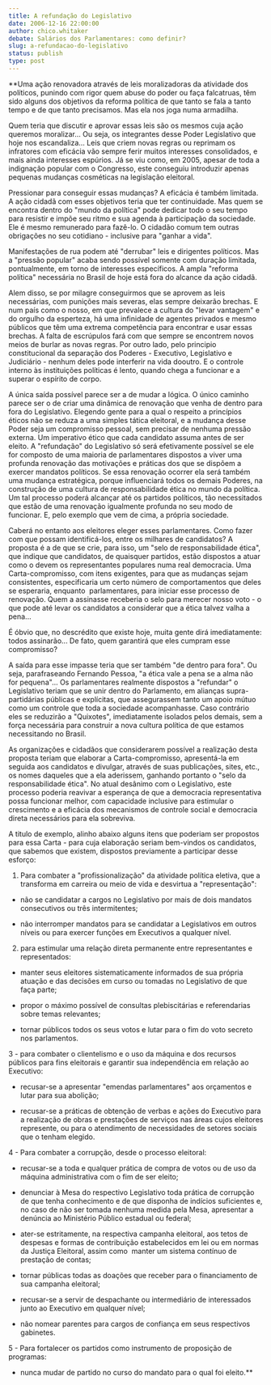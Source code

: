 ```yaml
---
title: A refundação do Legislativo
date: 2006-12-16 22:00:00
author: chico.whitaker
debate: Salários dos Parlamentares: como definir?
slug: a-refundacao-do-legislativo
status: publish 
type: post
---
```


**Uma ação renovadora através de leis moralizadoras da atividade dos políticos, punindo com rigor quem abuse do poder ou faça falcatruas, têm sido alguns dos objetivos da reforma política de que tanto se fala a tanto tempo e de que tanto precisamos. Mas ela nos joga numa armadilha.


Quem teria que discutir e aprovar essas leis são os mesmos cuja ação queremos moralizar... Ou seja, os integrantes desse Poder Legislativo que hoje nos escandaliza... Leis que criem novas regras ou reprimam os infratores com eficácia vão sempre ferir muitos interesses consolidados, e mais ainda interesses espúrios. Já se viu como, em 2005, apesar de toda a indignação popular com o Congresso, este conseguiu introduzir apenas pequenas mudanças cosméticas na legislação eleitoral.


Pressionar para conseguir essas mudanças? A eficácia é também limitada. A ação cidadã com esses objetivos teria que ter continuidade. Mas quem se encontra dentro do "mundo da política" pode dedicar todo o seu tempo para resistir e impõe seu ritmo e sua agenda à participação da sociedade. Ele é mesmo remunerado para fazê-lo. O cidadão comum tem outras obrigações no seu cotidiano - inclusive para "ganhar a vida".


Manifestações de rua podem até "derrubar" leis e dirigentes políticos. Mas a "pressão popular" acaba sendo possível somente com duração limitada, pontualmente, em torno de interesses específicos. A ampla "reforma política" necessária no Brasil de hoje está fora do alcance da ação cidadã.


Alem disso, se por milagre conseguirmos que se aprovem as leis necessárias, com punições mais severas, elas sempre deixarão brechas. E num país como o nosso, em que prevalece a cultura do "levar vantagem" e do orgulho da esperteza, há uma infinidade de agentes privados e mesmo públicos que têm uma extrema competência para encontrar e usar essas brechas. A falta de escrúpulos fará com que sempre se encontrem novos meios de burlar as novas regras. Por outro lado, pelo principio constitucional da separação dos Poderes - Executivo, Legislativo e Judiciário - nenhum deles pode interferir na vida dooutro. E o controle interno às instituições políticas é lento, quando chega a funcionar e a superar o espírito de corpo.


A única saída possível parece ser a de mudar a lógica. O único caminho parece ser o de criar uma dinâmica de renovação que venha de dentro para fora do Legislativo. Elegendo gente para a qual o respeito a princípios éticos não se reduza a uma simples tática eleitoral, e a mudança desse Poder seja um compromisso pessoal, sem precisar de nenhuma pressão externa. Um imperativo ético que cada candidato assuma antes de ser eleito. A "refundação" do Legislativo só será efetivamente possível se ele for composto de uma maioria de parlamentares dispostos a viver uma profunda renovação das motivações e práticas dos que se dispõem a exercer mandatos políticos. Se essa renovação ocorrer ela será também uma mudança estratégica, porque influenciará todos os demais Poderes, na construção de uma cultura de responsabilidade ética no mundo da política. Um tal processo poderá alcançar até os partidos políticos, tão necessitados que estão de uma renovação igualmente profunda no seu modo de funcionar. E, pelo exemplo que vem de cima, a própria sociedade.


Caberá no entanto aos eleitores eleger esses parlamentares. Como fazer com que possam identificá-los, entre os milhares de candidatos? A proposta é a de que se crie, para isso, um "selo de responsabilidade ética", que indique que candidatos, de quaisquer partidos, estão dispostos a atuar como o devem os representantes populares numa real democracia. Uma Carta-compromisso, com itens exigentes, para que as mudanças sejam consistentes, especificaria um certo número de comportamentos que deles se esperaria, enquanto  parlamentares, para iniciar esse processo de renovação. Quem a assinasse receberia o selo para merecer nosso voto - o que pode até levar os candidatos a considerar que a ética talvez valha a pena...


É óbvio que, no descrédito que existe hoje, muita gente dirá imediatamente: todos assinarão... De fato, quem garantirá que eles cumpram esse compromisso?


A saída para esse impasse teria que ser também "de dentro para fora". Ou seja, parafraseando Fernando Pessoa, "a ética vale a pena se a alma não for pequena"... Os parlamentares realmente dispostos a "refundar" o Legislativo teriam que se unir dentro do Parlamento, em alianças supra-partidárias públicas e explícitas, que assegurassem tanto um apoio mútuo como um controle que toda a sociedade acompanhasse. Caso contrário eles se reduzirão a "Quixotes", imediatamente isolados pelos demais, sem a força necessária para construir a nova cultura política de que estamos necessitando no Brasil.


As organizações e cidadãos que considerarem possível a realização desta proposta teriam que elaborar a Carta-compromisso, apresentá-la em seguida aos candidatos e divulgar, através de suas publicações, sites, etc., os nomes daqueles que a ela aderissem, ganhando portanto o "selo da responsabilidade ética". No atual desânimo com o Legislativo, este processo poderia reavivar a esperança de que a democracia representativa possa funcionar melhor, com capacidade inclusive para estimular o crescimento e a eficácia dos mecanismos de controle social e democracia direta necessários para ela sobreviva.


A titulo de exemplo, alinho abaixo alguns itens que poderiam ser propostos para essa Carta - para cuja elaboração seriam bem-vindos os candidatos, que sabemos que existem, dispostos previamente a participar desse esforço:


1. Para combater a "profissionalização" da atividade política eletiva, que a transforma em carreira ou meio de vida e desvirtua a "representação":


- não se candidatar a cargos no Legislativo por mais de dois mandatos consecutivos ou três intermitentes;


- não interromper mandatos para se candidatar a Legislativos em outros níveis ou para exercer funções em Executivos a qualquer nível.


2. para estimular uma relação direta permanente entre representantes e representados:


- manter seus eleitores sistematicamente informados de sua própria atuação e das decisões em curso ou tomadas no Legislativo de que faça parte;


- propor o máximo possível de consultas plebiscitárias e referendarias sobre temas relevantes;


- tornar públicos todos os seus votos e lutar para o fim do voto secreto nos parlamentos.


3 - para combater o clientelismo e o uso da máquina e dos recursos públicos para fins eleitorais e garantir sua independência em relação ao Executivo:


- recusar-se a apresentar "emendas parlamentares" aos orçamentos e lutar para sua abolição;


- recusar-se a práticas de obtenção de verbas e ações do Executivo para a realização de obras e prestações de serviços nas áreas cujos eleitores represente, ou para o atendimento de necessidades de setores sociais que o tenham elegido.


4 - Para combater a corrupção, desde o processo eleitoral:


- recusar-se a toda e qualquer prática de compra de votos ou de uso da máquina administrativa com o fim de ser eleito;


- denunciar à Mesa do respectivo Legislativo toda prática de corrupção de que tenha conhecimento e de que disponha de indícios suficientes e, no caso de não ser tomada nenhuma medida pela Mesa, apresentar a denúncia ao Ministério Público estadual ou federal;


- ater-se estritamente, na respectiva campanha eleitoral, aos tetos de despesas e formas de contribuição estabelecidos em lei ou em normas da Justiça Eleitoral, assim como  manter um sistema contínuo de prestação de contas;


- tornar públicas todas as doações que receber para o financiamento de sua campanha eleitoral;


- recusar-se a servir de despachante ou intermediário de interessados junto ao Executivo em qualquer nível;


- não nomear parentes para cargos de confiança em seus respectivos gabinetes. 


5 - Para fortalecer os partidos como instrumento de proposição de programas:


- nunca mudar de partido no curso do mandato para o qual foi eleito.**

